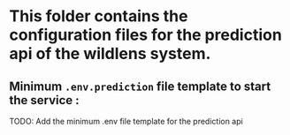 # This folder contains the configuration files for the prediction api of the wildlens system.


## Minimum `.env.prediction` file template to start the service :

TODO: Add the minimum .env file template for the prediction api
```env

```